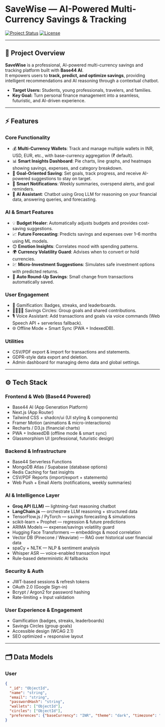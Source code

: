# SaveWise — AI-Powered Multi-Currency Savings & Tracking

[![Project Status](https://img.shields.io/badge/status-Active-brightgreen)](https://app.base44.com/apps/68cc18d7d243ad4e9e5cea1c/editor/preview)
[![License](https://img.shields.io/badge/license-MIT-blue)]()

---

## 📌 Project Overview

**SaveWise** is a professional, AI-powered multi-currency savings and tracking platform built with **Base44 AI**.  
It empowers users to **track, predict, and optimize savings**, providing intelligent recommendations and AI reasoning through a contextual chatbot.

- **Target Users:** Students, young professionals, travelers, and families.  
- **Key Goal:** Turn personal finance management into a seamless, futuristic, and AI-driven experience.

---

## ⚡ Features

### Core Functionality
- 💰 **Multi-Currency Wallets**: Track and manage multiple wallets in INR, USD, EUR, etc., with base-currency aggregation (₹ default).  
- 📊 **Smart Insights Dashboard**: Pie charts, line graphs, and heatmaps showing savings, expenses, and category breakdown.  
- 🎯 **Goal-Oriented Saving**: Set goals, track progress, and receive AI-powered suggestions to stay on target.  
- 🔔 **Smart Notifications**: Weekly summaries, overspend alerts, and goal reminders.  
- 🤖 **AI Assistant**: Chatbot using Groq LLM for reasoning on your financial data, answering queries, and forecasting.

### AI & Smart Features
- 💡 **Budget Healer**: Automatically adjusts budgets and provides cost-saving suggestions.  
- 📈 **Future Forecasting**: Predicts savings and expenses over 1–6 months using ML models.  
- 😊 **Emotion Insights**: Correlates mood with spending patterns.  
- 🌍 **Currency Volatility Guard**: Advises when to convert or hold currencies.  
- 💹 **Micro-Investment Suggestions**: Simulates safe investment options with predicted returns.  
- 🔄 **Auto Round-Up Savings**: Small change from transactions automatically saved.

### User Engagement
- 🏅 Gamification: Badges, streaks, and leaderboards.  
- 👨‍👩‍👧‍👦 Savings Circles: Group goals and shared contributions.  
- 🎙 Voice Assistant: Add transactions and goals via voice commands (Web Speech API + serverless fallback).  
- 🌐 Offline Mode + Smart Sync (PWA + IndexedDB).  

### Utilities
- CSV/PDF export & import for transactions and statements.  
- GDPR-style data export and deletion.  
- Admin dashboard for managing demo data and global settings.

---

## ⚙️ Tech Stack

### Frontend & Web (Base44 Powered)
- Base44 AI (App Generation Platform)  
- Next.js (App Router)  
- Tailwind CSS + shadcn/ui (UI styling & components)  
- Framer Motion (animations & micro-interactions)  
- Recharts / D3.js (financial charts)  
- PWA + IndexedDB (offline mode & smart sync)  
- Glassmorphism UI (professional, futuristic design)  

### Backend & Infrastructure
- Base44 Serverless Functions  
- MongoDB Atlas / Supabase (database options)  
- Redis Caching for fast insights  
- CSV/PDF Reports (import/export + statements)  
- Web Push + Email Alerts (notifications, weekly summaries)  

### AI & Intelligence Layer
- **Groq API (LLM)** — lightning-fast reasoning chatbot  
- **LangChain.js** — orchestrate LLM reasoning + structured data  
- TensorFlow.js / PyTorch — savings forecasting & simulations  
- scikit-learn + Prophet — regression & future predictions  
- ARIMA Models — expense/savings volatility guard  
- Hugging Face Transformers — embeddings & mood correlation  
- Vector DB (Pinecone / Weaviate) — RAG over historical user financial data  
- spaCy + NLTK — NLP & sentiment analysis  
- Whisper ASR — voice-enabled transaction input  
- Rule-based deterministic AI fallbacks  

### Security & Auth
- JWT-based sessions & refresh tokens  
- OAuth 2.0 (Google Sign-in)  
- Bcrypt / Argon2 for password hashing  
- Rate-limiting + Input validation  

### User Experience & Engagement
- Gamification (badges, streaks, leaderboards)  
- Savings Circles (group goals)  
- Accessible design (WCAG 2.1)  
- SEO optimized + responsive layout  

---

## 🗂️ Data Models

### User
```json
{
  "_id": "ObjectId",
  "name": "string",
  "email": "string",
  "passwordHash": "string",
  "wallets": ["ObjectId"],
  "circles": ["ObjectId"],
  "preferences": {"baseCurrency": "INR", "theme": "dark", "timezone": "Asia/Kolkata"}
}
